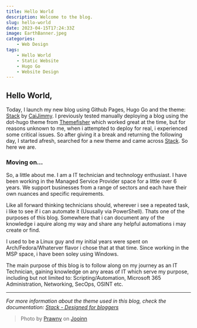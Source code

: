 ```yaml
---
title: Hello World
description: Welcome to the blog.
slug: hello-world
date: 2023-04-15T17:24:33Z
image: EarthBanner.jpeg
categories:
    - Web Design
tags:
    - Hello World
    - Static Website
    - Hugo Go
    - Website Design
---
```


## Hello World,
 
Today, I launch my new blog using Github Pages, Hugo Go and the theme: [Stack](https://github.com/CaiJimmy/hugo-theme-stack) by [CaiJimmy](https://github.com/CaiJimmy/). I previously tested manually deploying a blog using the dot-hugo theme from [Themefisher](https://github.com/themefisher/) which worked great at the time, but for reasons unknown to me, when i attempted to deploy for real, i experienced some critical issues. So after giving it a break and returning the following day, I started afresh, searched for a new theme and came across [Stack](https://github.com/CaiJimmy/hugo-theme-stack). So here we are. 

### Moving on...

So, a little about me. I am a IT technician and technology enthusiast. I have been working in the Managed Service Provider space for a little over 6 years. We support businesses from a range of sectors and each have their own nuances and specific requirements.

Like all forward thinking technicians should, wherever i see a repeated task, i like to see if i can automate it (Ususally via PowerShell). Thats one of the purposes of this blog. Somewhere that i can document any of the knowledge i aquire along my way and share any helpful automations i may create or find. 

I used to be a Linux guy and my initial years were spent on Arch/Fedora/Whaterver flavor i chose that at that time. Since working in the MSP space, i have been soley using Windows.

The main purpose of this blog is to follow along on my journey as an IT Technician, gaining knowledge on any areas of IT which serve my purpose, including but not limited to: Scripting/Automation, Microsoft 365 Administration, Networking, SecOps, OSINT etc. 

---

_For more information about the theme used in this blog, check the documentation: [Stack - Designed for bloggers](https://docs.stack.jimmycai.com/)_

> Photo by [Prawny](https://jooinn.com/world-globe-banner.html) on [Jooinn](https://jooinn.com/world-globe-banner.html)
